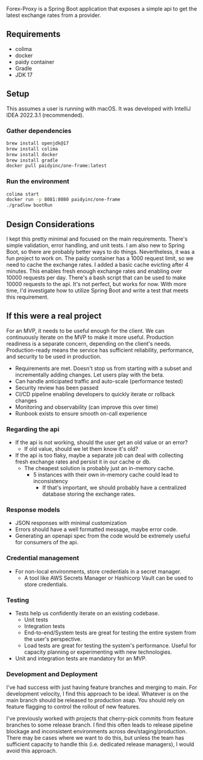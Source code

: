 Forex-Proxy is a Spring Boot application that exposes a simple api to get the latest exchange rates from a provider.

## Requirements
- colima
- docker
- paidy container
- Gradle
- JDK 17

## Setup
This assumes a user is running with macOS. It was developed with IntelliJ IDEA 2022.3.1 (recommended).

### Gather dependencies
```bash
brew install openjdk@17
brew install colima
brew install docker
brew install gradle
docker pull paidyinc/one-frame:latest
```

### Run the environment
```bash
colima start
docker run -p 8081:8080 paidyinc/one-frame
./gradlew bootRun
```

## Design Considerations
I kept this pretty minimal and focused on the main requirements. There's simple validation, error handling, and unit tests.
I am also new to Spring Boot, so there are probably better ways to do things. Nevertheless, it was a fun project to work on.
The paidy container has a 1000 request limit, so we need to cache the exchange rates. I added a basic cache evicting after 4 minutes.
This enables fresh enough exchange rates and enabling over 10000 requests per day.
There's a bash script that can be used to make 10000 requests to the api. It's not perfect, but works for now. With more time,
I'd investigate how to utilize Spring Boot and write a test that meets this requirement. 


## If this were a real project
For an MVP, it needs to be useful enough for the client. We can continuously iterate on the MVP to make it more useful.
Production readiness is a separate concern, depending on the client's needs.
Production-ready means the service has sufficient reliability, performance, and security to be used in production.
- Requirements are met. Doesn't stop us from starting with a subset and incrementally adding changes. Let users play with the beta.
- Can handle anticipated traffic and auto-scale (performance tested)
- Security review has been passed
- CI/CD pipeline enabling developers to quickly iterate or rollback changes
- Monitoring and observability (can improve this over time)
- Runbook exists to ensure smooth on-call experience

### Regarding the api
- If the api is not working, should the user get an old value or an error?
    - If old value, should we let them know it's old?
- If the api is too flaky, maybe a separate job can deal with collecting fresh exchange rates and persist it in our cache or db.
    - The cheapest solution is probably just an in-memory cache.
        - 5 instances with their own in-memory cache could lead to inconsistency
            - If that's important, we should probably have a centralized database storing the exchange rates.

### Response models
- JSON responses with minimal customization
- Errors should have a well formatted message, maybe error code.
- Generating an openapi spec from the code would be extremely useful for consumers of the api.

### Credential management
- For non-local environments, store credentials in a secret manager.
    - A tool like AWS Secrets Manager or Hashicorp Vault can be used to store credentials.

### Testing
- Tests help us confidently iterate on an existing codebase.
    - Unit tests
    - Integration tests
    - End-to-end/System tests are great for testing the entire system from the user's perspective.
    - Load tests are great for testing the system's performance. Useful for capacity planning or experimenting with new technologies.
- Unit and integration tests are mandatory for an MVP.

### Development and Deployment
I've had success with just having feature branches and merging to main. For development velocity, I find this approach
to be ideal. Whatever is on the main branch should be released to production asap. You should rely on feature flagging
to control the rollout of new features.

I've previously worked with projects that cherry-pick commits from feature branches to some release branch. I find this
often leads to release pipeline blockage and inconsistent environments across dev/staging/production. There may be
cases where we want to do this, but unless the team has sufficient capacity to handle this (i.e. dedicated release managers),
I would avoid this approach.